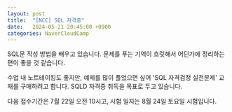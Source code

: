 ```yaml
---
layout: post
title:  "[NCC] SQL 자격증"
date:   2024-05-21 20:45:00 +0900
categories: NaverCloudCamp
---
```

SQL문 작성 방법을 배우고 있습니다.
문제를 푸는 기억이 흐릿해서 어딘가에 정리하는 편이 좋을 것 같습니다.

수업 내 노트테이킹도 좋지만, 예제를 많이 풀었으면 싶어
'SQL 자격검정 실전문제' 교재를 구매하려고 합니다.
SQLD 자격증 취득을 목표로 두고 있습니다.

다음 접수기간은 7월 22일 오전 10시고,
시험 일자는 8월 24일 토요일 시험입니다.